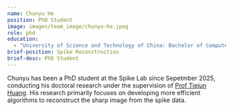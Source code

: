 ```yaml
---
name: Chunyu He
position: PhD Student
image: images/team_image/chunyu-he.jpeg
role: phd
education: 
  - "University of Science and Technology of China: Bachelor of Computer Science and Technology(2021-2025)"
brief-position: Spike Reconstruction
brief-desc: PhD Student
---
```


Chunyu has been a PhD student at the Spike Lab since Sepetmber 2025, conducting his doctoral research under the supervision of [Prof Tiejun Huang](https://www.imperial.ac.uk/people/p.angeloudis). His research primarily focuses on developing more efficient algorithms to reconstruct the sharp image from the spike data.
